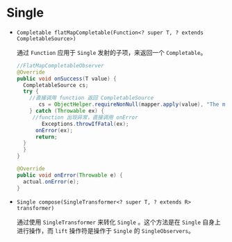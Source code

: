 # Single



* `Completable flatMapCompletable(Function<? super T, ? extends CompletableSource>)`

  通过 `Function` 应用于 `Single` 发射的子项，来返回一个 `Completable`。

  ``` java
  //FlatMapCompletableObserver
  @Override
  public void onSuccess(T value) {
    CompletableSource cs;
    try {
      //直接调用 function 返回 CompletableSource
    	 cs = ObjectHelper.requireNonNull(mapper.apply(value), "The mapper returned a null CompletableSource");
      } catch (Throwable ex) {
       //function 出现异常，直接调用 onError
    	  Exceptions.throwIfFatal(ex);
        onError(ex);
        return;
    }
    }
  }

  @Override
  public void onError(Throwable e) {
  	actual.onError(e);
  }
  ```

* `Single compose(SingleTransformer<? super T, ? extends R> transformer)`

  通过使用 `SingleTransformer` 来转化 `Single` 。这个方法是在 `Single` 自身上进行操作，而 `lift` 操作符是操作于 `Single` 的 `SingleObservers`。